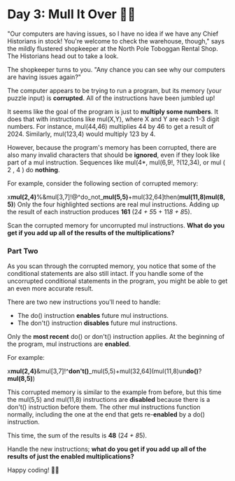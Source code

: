 # Day 3: Mull It Over 🎄🦀

"Our computers are having issues, so I have no idea if we have any Chief Historians in stock! You're welcome to check 
the warehouse, though," says the mildly flustered shopkeeper at the North Pole Toboggan Rental Shop. The Historians 
head out to take a look.

The shopkeeper turns to you. "Any chance you can see why our computers are having issues again?"

The computer appears to be trying to run a program, but its memory (your puzzle input) is **corrupted**. All of the 
instructions have been jumbled up!

It seems like the goal of the program is just to **multiply some numbers**. It does that with instructions like 
mul(X,Y), where X and Y are each 1-3 digit numbers. For instance, mul(44,46) multiplies 44 by 46 to get a result of 2024. 
Similarly, mul(123,4) would multiply 123 by 4.

However, because the program's memory has been corrupted, there are also many invalid characters that should be **ignored**, 
even if they look like part of a mul instruction. Sequences like mul(4*, mul(6,9!, ?(12,34), or mul ( 2 , 4 ) do **nothing**.

For example, consider the following section of corrupted memory:

x**mul(2,4)**%&mul[3,7]!@^do_not_**mul(5,5)**+mul(32,64]then(**mul(11,8)mul(8,5)**)
Only the four highlighted sections are real mul instructions. Adding up the result of each instruction produces 
**161** (2*4 + 5*5 + 11*8 + 8*5).

Scan the corrupted memory for uncorrupted mul instructions. **What do you get if you add up all of the results of the 
multiplications?**

### Part Two
As you scan through the corrupted memory, you notice that some of the conditional statements are also still intact. 
If you handle some of the uncorrupted conditional statements in the program, you might be able to get an even more 
accurate result.

There are two new instructions you'll need to handle:
- The do() instruction **enables** future mul instructions. 
- The don't() instruction **disables** future mul instructions.

Only the **most recent** do() or don't() instruction applies. At the beginning of the program, mul instructions are 
**enabled**.

For example:

x**mul(2,4)**&mul[3,7]!^**don't()**_mul(5,5)+mul(32,64](mul(11,8)un**do()**?**mul(8,5)**)

This corrupted memory is similar to the example from before, but this time the mul(5,5) and mul(11,8) instructions are 
**disabled** because there is a don't() instruction before them. The other mul instructions function normally, 
including the one at the end that gets re-**enabled** by a do() instruction.

This time, the sum of the results is **48** (2*4 + 8*5).

Handle the new instructions; **what do you get if you add up all of the results of just the enabled multiplications?**

Happy coding! 🎄🦀
